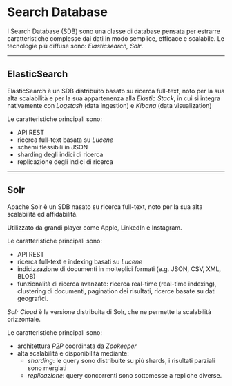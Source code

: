 # Search Database
I Search Database (SDB) sono una classe di database pensata per estrarre caratteristiche complesse dai dati in modo semplice, efficace e scalabile.
Le tecnologie più diffuse sono: *Elasticsearch, Solr*.

---

## ElasticSearch
ElasticSearch è un SDB distribuito basato su ricerca full-text, noto per la sua alta scalabilità e per la sua appartenenza alla *Elastic Stack*, in cui si integra nativamente con *Logstash* (data ingestion) e *Kibana* (data visualization)

Le caratteristiche principali sono:

* API REST
* ricerca full-text basata su *Lucene*
* schemi flessibili in JSON
* sharding degli indici di ricerca
* replicazione degli indici di ricerca

---

## Solr
Apache Solr è un SDB nasato su ricerca full-text, noto per la sua alta scalabilità ed affidabilità.

Utilizzato da grandi player come Apple, LinkedIn e Instagram.

Le caratteristiche principali sono:

* API REST
* ricerca full-text e indexing basati su *Lucene*
* indicizzazione di documenti in molteplici formati (e.g. JSON, CSV, XML, BLOB)
* funzionalità di ricerca avanzate: ricerca real-time (real-time indexing), clustering di documenti, pagination dei risultati, ricerce basate su dati geografici.

*Solr Cloud* è la versione distribuita di Solr, che ne permette la scalabilità orizzontale.

Le caratteristiche principali sono:

* architettura *P2P* coordinata da *Zookeeper*
* alta scalabilità e disponibilità mediante:
  * *sharding*: le query sono distribuite su più shards, i risultati parziali sono mergiati
  * *replicazione*: query concorrenti sono sottomesse a repliche diverse.
